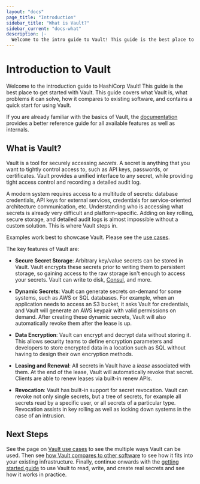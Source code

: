 ```yaml
---
layout: "docs"
page_title: "Introduction"
sidebar_title: "What is Vault?"
sidebar_current: "docs-what"
description: |-
  Welcome to the intro guide to Vault! This guide is the best place to start with Vault. We cover what Vault is, what problems it can solve, how it compares to existing software, and contains a quick start for using Vault.
---
```


# Introduction to Vault

Welcome to the introduction guide to HashiCorp Vault! This guide is the best
place to get started with Vault. This guide covers what Vault is, what problems
it can solve, how it compares to existing software, and contains a quick start
for using Vault.

If you are already familiar with the basics of Vault, the
[documentation](/docs/index.html) provides a better reference guide for all
available features as well as internals.

## What is Vault?

Vault is a tool for securely accessing _secrets_. A secret is anything that you
want to tightly control access to, such as API keys, passwords, or certificates.
Vault provides a unified interface to any secret, while providing tight access
control and recording a detailed audit log.

A modern system requires access to a multitude of secrets: database credentials,
API keys for external services, credentials for service-oriented architecture
communication, etc. Understanding who is accessing what secrets is already very
difficult and platform-specific. Adding on key rolling, secure storage, and
detailed audit logs is almost impossible without a custom solution. This is
where Vault steps in.

Examples work best to showcase Vault. Please see the
[use cases](/intro/use-cases.html).

The key features of Vault are:

* **Secure Secret Storage**: Arbitrary key/value secrets can be stored
  in Vault. Vault encrypts these secrets prior to writing them to persistent
  storage, so gaining access to the raw storage isn't enough to access
  your secrets. Vault can write to disk, [Consul](https://www.consul.io),
  and more.

* **Dynamic Secrets**: Vault can generate secrets on-demand for some
  systems, such as AWS or SQL databases. For example, when an application
  needs to access an S3 bucket, it asks Vault for credentials, and Vault
  will generate an AWS keypair with valid permissions on demand. After
  creating these dynamic secrets, Vault will also automatically revoke them
  after the lease is up.

* **Data Encryption**: Vault can encrypt and decrypt data without storing
  it. This allows security teams to define encryption parameters and
  developers to store encrypted data in a location such as SQL without
  having to design their own encryption methods.

* **Leasing and Renewal**: All secrets in Vault have a _lease_ associated
  with them. At the end of the lease, Vault will automatically revoke that
  secret. Clients are able to renew leases via built-in renew APIs.

* **Revocation**: Vault has built-in support for secret revocation. Vault
  can revoke not only single secrets, but a tree of secrets, for example
  all secrets read by a specific user, or all secrets of a particular type.
  Revocation assists in key rolling as well as locking down systems in the
  case of an intrusion.

## Next Steps

See the page on [Vault use cases](/intro/use-cases.html) to see the
multiple ways Vault can be used. Then see
[how Vault compares to other software](/intro/vs/index.html)
to see how it fits into your existing infrastructure. Finally, continue onwards with
the [getting started guide](/intro/getting-started/install.html) to use
Vault to read, write, and create real secrets and see how it works in practice.
